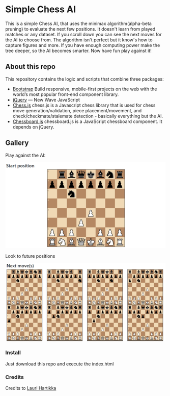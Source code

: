 # Simple Chess AI
This is a simple Chess AI, that uses the minimax algorithm(alpha-beta pruning) to evaluate the next few positions. It doesn't learn from played matches or any dataset. If you scroll down you can see the next moves for the AI to choose from. The algorithm isn't perfect but it know's how to capture figures and more. If you have enough computing power make the tree deeper, so the AI becomes smarter. Now have fun play against it!

## About this repo

This repository contains the logic and scripts that combine
three packages:
- [Bootstrap](https://getbootstrap.com/) Build responsive, mobile-first projects on the web with the world’s most popular front-end component library.
- [jQuery](https://github.com/jquery/jquery)  — New Wave JavaScript
- [Chess.js](https://github.com/jhlywa/chess.js) chess.js is a Javascript chess library that is used for chess move generation/validation, piece placement/movement, and check/checkmate/stalemate detection - basically everything but the AI.
- [Chessboard.js](https://github.com/oakmac/chessboardjs) chessboard.js is a JavaScript chessboard component. It depends on jQuery.

## Gallery

Play against the AI:

![alt text](img/chessBoard.PNG)

Look to future positions

![alt text](img/nextBoardStates.PNG)

### Install

Just download this repo and execute the index.html

### Credits

Credits to [Lauri Hartikka](https://github.com/lhartikk)